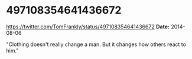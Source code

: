 # 497108354641436672
https://twitter.com/TomFrankly/status/497108354641436672
**Date:** 2014-08-06

"Clothing doesn't really change a man. But it changes how others react to him."

